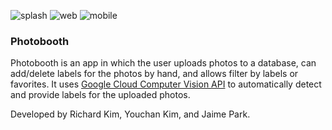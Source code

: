 ![splash](https://user-images.githubusercontent.com/18225387/28536813-abc064a0-705d-11e7-9af7-6ccb73bff568.PNG)
![web](https://user-images.githubusercontent.com/18225387/28536814-abd49c68-705d-11e7-8c25-ce8ca98b75db.PNG)
![mobile](https://user-images.githubusercontent.com/18225387/28536812-abb154ec-705d-11e7-8529-b0a677bf3288.PNG)

### Photobooth
Photobooth is an app in which the user uploads photos to a database, can add/delete labels for the photos by hand, and allows filter by labels or favorites. It uses [Google Cloud Computer Vision API](https://cloud.google.com/vision/) to automatically detect and provide labels for the uploaded photos.

Developed by Richard Kim, Youchan Kim, and Jaime Park.
